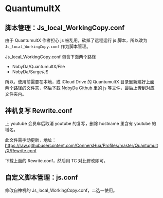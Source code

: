 # QuantumultX

## 脚本管理：Js_local_WorkingCopy.conf

由于 QuantumultX 作者担心 js 被乱用，砍掉了远程运行 js 脚本，所以改为 `Js_local_WorkingCopy.conf` 作为脚本管理。

Js_local_WorkingCopy.conf 包含下面两个路径

- NobyDa/QuantumultX/File
- NobyDa/Surge/JS

所以，使用前需要在本地，或 iCloud Drive 的 QuantumultX 目录里新建好上面两个路径的文件夹，然后下载 NobyDa Github 里的 js 等文件，最后上传到对应文件夹内。

## 神机复写 Rewrite.conf

上 youtube 会员车后取消 youtube 的复写，删除 hostname 里含有 youtube 的域名。

此文件需手动更新，地址：https://raw.githubusercontent.com/ConnersHua/Profiles/master/Quantumult/X/Rewrite.conf

下载上面的 Rewrite.conf，然后用 TC 对比修改即可。

## 自定义脚本管理：js.conf

修改自神机的 Js_local_WorkingCopy.conf，二选一使用。